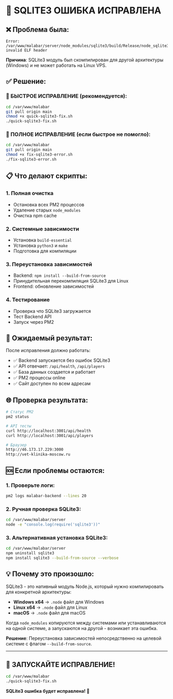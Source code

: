 # 🔧 SQLITE3 ОШИБКА ИСПРАВЛЕНА

## ❌ Проблема была:
```
Error: /var/www/malabar/server/node_modules/sqlite3/build/Release/node_sqlite3.node: invalid ELF header
```

**Причина**: SQLite3 модуль был скомпилирован для другой архитектуры (Windows) и не может работать на Linux VPS.

## ✅ Решение:

### 🚀 БЫСТРОЕ ИСПРАВЛЕНИЕ (рекомендуется):

```bash
cd /var/www/malabar
git pull origin main
chmod +x quick-sqlite3-fix.sh
./quick-sqlite3-fix.sh
```

### 🔧 ПОЛНОЕ ИСПРАВЛЕНИЕ (если быстрое не помогло):

```bash
cd /var/www/malabar  
git pull origin main
chmod +x fix-sqlite3-error.sh
./fix-sqlite3-error.sh
```

## 📋 Что делают скрипты:

### 1. **Полная очистка**
- Остановка всех PM2 процессов
- Удаление старых `node_modules` 
- Очистка npm cache

### 2. **Системные зависимости**
- Установка `build-essential`
- Установка `python3` и `make`
- Подготовка для компиляции

### 3. **Переустановка зависимостей**
- Backend: `npm install --build-from-source`
- Принудительная перекомпиляция SQLite3 для Linux
- Frontend: обновление зависимостей

### 4. **Тестирование**
- Проверка что SQLite3 загружается
- Тест Backend API
- Запуск через PM2

## 🎯 Ожидаемый результат:

После исправления должно работать:
- ✅ Backend запускается без ошибок SQLite3
- ✅ API отвечает: `/api/health`, `/api/players`
- ✅ База данных создается и работает
- ✅ PM2 процессы online
- ✅ Сайт доступен по всем адресам

## 🌐 Проверка результата:

```bash
# Статус PM2
pm2 status

# API тесты  
curl http://localhost:3001/api/health
curl http://localhost:3001/api/players

# Браузер
http://46.173.17.229:3000
http://vet-klinika-moscow.ru
```

## 🆘 Если проблемы остаются:

### 1. Проверьте логи:
```bash
pm2 logs malabar-backend --lines 20
```

### 2. Ручная проверка SQLite3:
```bash
cd /var/www/malabar/server
node -e "console.log(require('sqlite3'))"
```

### 3. Альтернативная установка SQLite3:
```bash
cd /var/www/malabar/server
npm uninstall sqlite3
npm install sqlite3 --build-from-source --verbose
```

## 💡 Почему это произошло:

SQLite3 - это нативный модуль Node.js, который нужно компилировать для конкретной архитектуры:
- **Windows x64** → `.node` файл для Windows
- **Linux x64** → `.node` файл для Linux  
- **macOS** → `.node` файл для macOS

Когда `node_modules` копируются между системами или устанавливаются на одной системе, а запускаются на другой - возникает эта ошибка.

**Решение**: Переустановка зависимостей непосредственно на целевой системе с флагом `--build-from-source`.

---

## 🚀 ЗАПУСКАЙТЕ ИСПРАВЛЕНИЕ!

```bash
cd /var/www/malabar
./quick-sqlite3-fix.sh
```

**SQLite3 ошибка будет исправлена! 🎉**
